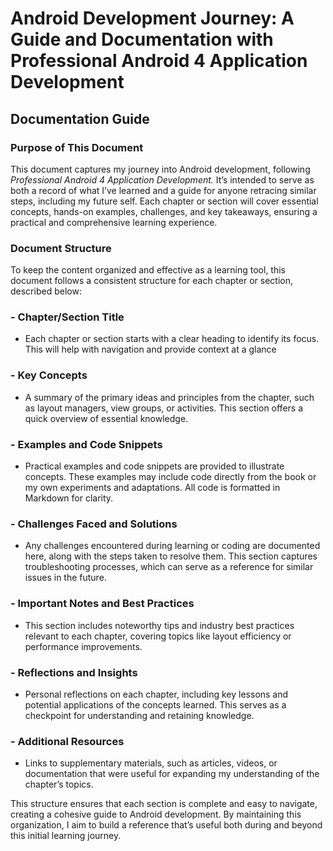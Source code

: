 # Android Development Journey: A Guide and Documentation with Professional Android 4 Application Development

## Documentation Guide

### Purpose of This Document

This document captures my journey into Android development, following *Professional Android 4 Application Development.* It’s intended to serve as both a record of what I’ve learned and a guide for anyone retracing similar steps, including my future self. Each chapter or section will cover essential concepts, hands-on examples, challenges, and key takeaways, ensuring a practical and comprehensive learning experience.

### Document Structure

To keep the content organized and effective as a learning tool, this document follows a consistent structure for each chapter or section, described below:

### - Chapter/Section Title

* Each chapter or section starts with a clear heading to identify its focus. This will help with navigation and provide context at a glance

### - Key Concepts

* A summary of the primary ideas and principles from the chapter, such as layout managers, view groups, or activities. This section offers a quick overview of essential knowledge.

### - Examples and Code Snippets

* Practical examples and code snippets are provided to illustrate concepts. These examples may include code directly from the book or my own experiments and adaptations. All code is formatted in Markdown for clarity.

### - Challenges Faced and Solutions

* Any challenges encountered during learning or coding are documented here, along with the steps taken to resolve them. This section captures troubleshooting processes, which can serve as a reference for similar issues in the future.

### - Important Notes and Best Practices

* This section includes noteworthy tips and industry best practices relevant to each chapter, covering topics like layout efficiency or performance improvements.

### - Reflections and Insights

* Personal reflections on each chapter, including key lessons and potential applications of the concepts learned. This serves as a checkpoint for understanding and retaining knowledge.

### - Additional Resources

* Links to supplementary materials, such as articles, videos, or documentation that were useful for expanding my understanding of the chapter’s topics.

This structure ensures that each section is complete and easy to navigate, creating a cohesive guide to Android development. By maintaining this organization, I aim to build a reference that’s useful both during and beyond this initial learning journey.
